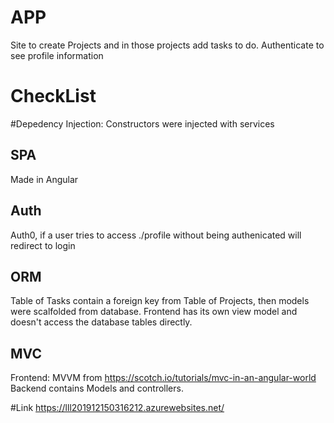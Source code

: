 # APP
Site to create Projects and in those projects add tasks to do. Authenticate to see profile information
# CheckList
#Depedency Injection:
Constructors were injected with services
## SPA
Made in Angular
## Auth 
Auth0, if a user tries to access ./profile without being authenicated will redirect to login
## ORM 
Table of Tasks contain a foreign key from Table of Projects, then models were scalfolded from database. Frontend has its own view model and doesn't access the database tables directly. 
## MVC 
Frontend: MVVM from https://scotch.io/tutorials/mvc-in-an-angular-world Backend contains Models and controllers.

#Link
https://lll201912150316212.azurewebsites.net/
